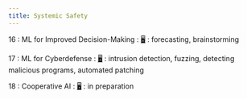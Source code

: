 ```yaml
---
title: Systemic Safety
---
```


16
: ML for Improved Decision-Making
    : [🖥️](https://docs.google.com/presentation/d/1HmbLzwmx4IiqoIlhoZ0uDTdLxCP31O3XM9mhJOlJRYM/edit?usp=sharing)
: forecasting, brainstorming

17
: ML for Cyberdefense
  : [🖥️](https://docs.google.com/presentation/d/169h2BwK8U7CvPPYiCMEww3NxvpdKEP-Aes_iE5PS6pA/edit?usp=sharing)
: intrusion detection, fuzzing, detecting malicious programs, automated patching

18
: Cooperative AI
  : [🖥️]()
: in preparation
